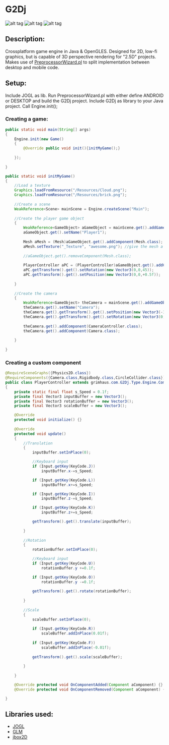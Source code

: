# G2Dj
![alt tag](http://jfcameron.github.io/Images/GD2j_Sprites/Big.png "")
![alt tag](http://jfcameron.github.io/Github/G2Dj/Pong.png "")
![alt tag](http://jfcameron.github.io/Images/G2Dj_Android/Big.png "")


## Description:
Crossplatform game engine in Java & OpenGLES.
Designed for 2D, low-fi graphics, but is capable of 3D perspective rendering for "2.5D" projects.
Makes use of [PreprocessorWizard.pl](http://www.rtbaileyphd.com/preprocessorwizard/) to split implementation between desktop and mobile code.

## Setup:
Include JOGL as lib.
Run PreprocessorWizard.pl with either define ANDROID or DESKTOP and build the G2Dj project.
Include G2Dj as library to your Java project.
Call Engine.init();

### Creating a game:
```java
public static void main(String[] args) 
{
    Engine.init(new Game()
    {
        @Override public void init(){initMyGame();}
        
    });
    
}

public static void initMyGame() 
{
    //Load a texture
    Graphics.loadFromResource("/Resources/Cloud.png");
    Graphics.loadFromResource("/Resources/brick.png");
    
    //Create a scene
    WeakReference<Scene> mainScene = Engine.createScene("Main");
    
    //Create the player game object
    {
        WeakReference<GameObject> aGameObject = mainScene.get().addGameObject();
        aGameObject.get().setName("Player1");
    
        Mesh aMesh = (Mesh)aGameObject.get().addComponent(Mesh.class); //add a mesh
        aMesh.setTexture("_Texture", "awesome.png"); //give the mesh a texture
        
        //aGameObject.get().removeComponent(Mesh.class);
        
        PlayerController aPC = (PlayerController)aGameObject.get().addComponent(PlayerController.class);
        aPC.getTransform().get().setRotation(new Vector3(0,0,45));
        aPC.getTransform().get().setPosition(new Vector3(0,0,+0.5f));
    
    }
    
    //Create the camera
    {
        WeakReference<GameObject> theCamera = mainScene.get().addGameObject();
        theCamera.get().setName("Camera");
        theCamera.get().getTransform().get().setPosition(new Vector3(-1,0,2));
        theCamera.get().getTransform().get().setRotation(new Vector3(0,45,0));
        
        theCamera.get().addComponent(CameraController.class);
        theCamera.get().addComponent(Camera.class);
                
    }
    
}
```
### Creating a custom component
```java
@RequireSceneGraphs({Physics2D.class})
@RequireComponents({Camera.class,Rigidbody.class,CircleCollider.class})
public class PlayerController extends grimhaus.com.G2Dj.Type.Engine.Component
{
    private static final float s_Speed = 0.1f; 
    private final Vector3 inputBuffer = new Vector3();
    private final Vector3 rotationBuffer = new Vector3();
    private final Vector3 scaleBuffer = new Vector3();

    @Override
    protected void initialize() {}
    
    @Override
    protected void update() 
    {
        //Translation
        {
            inputBuffer.setInPlace(0);

            //Keyboard input
            if (Input.getKey(KeyCode.J))
                inputBuffer.x-=s_Speed;

            if (Input.getKey(KeyCode.L))
                inputBuffer.x+=s_Speed;

            if (Input.getKey(KeyCode.I))
                inputBuffer.z-=s_Speed;

            if (Input.getKey(KeyCode.K))
                inputBuffer.z+=s_Speed;

            getTransform().get().translate(inputBuffer);
            
        }
        
        //Rotation
        {
            rotationBuffer.setInPlace(0);

            //Keyboard input
            if (Input.getKey(KeyCode.U))
                rotationBuffer.y +=0.1f;

            if (Input.getKey(KeyCode.O))
                rotationBuffer.y -=0.1f;
            
            getTransform().get().rotate(rotationBuffer);
            
        }
        
        //Scale
        {
            scaleBuffer.setInPlace(0);
            
            if (Input.getKey(KeyCode.R))
                scaleBuffer.addInPlace(0.01f);
            
            if (Input.getKey(KeyCode.F))
                scaleBuffer.addInPlace(-0.01f);
            
            getTransform().get().scale(scaleBuffer);
            
        }
        
    }

    @Override protected void OnComponentAdded(Component aComponent) {}
    @Override protected void OnComponentRemoved(Component aComponent) {}

}
```

## Libraries used:
* [JOGL](http://jogamp.org/)
* [GLM](https://github.com/java-graphics/glm)
* [jbox2D](https://github.com/jbox2d/jbox2d)